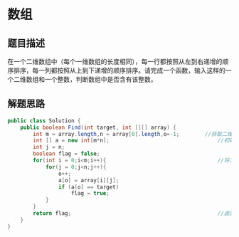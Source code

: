 # 数组
## 题目描述
在一个二维数组中（每个一维数组的长度相同），每一行都按照从左到右递增的顺序排序，每一列都按照从上到下递增的顺序排序。请完成一个函数，输入这样的一个二维数组和一个整数，判断数组中是否含有该整数。
## 解题思路
```java
public class Solution {
    public boolean Find(int target, int [][] array) {
        int m = array.length,n = array[0].length,o=-1;        //获取二维数组行数和列数
		int [] a = new int[m*n];                                  //初始化一维数组，使其空间大小正好可以装下二维数组中的数
		int j = n;
		boolean flag = false;
		for(int i = 0;i<m;i++){                                   //将二维数组转换成一维数组并判断是否有target
			for(j = 0;j<n;j++){
				o++;
			    a[o] = array[i][j];
			    if (a[o] == target)
			    	flag = true;	
			}
		}
		return flag;                                              //返回结果
    }
}
```
